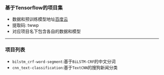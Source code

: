 ### 基于Tensorflow的项目集
- 数据和预训练模型地址[百度云](https://pan.baidu.com/s/1KmKw9nQlIj_l0O0d1nRFbg ) 
- 提取码: twwp  
- 对应项目名下包含各自的数据和模型
---

### 项目列表
- `bilstm_crf-word-segment`:基于`BiLSTM-CRF`的中文分词
- `cnn_text-classification`:基于`TextCNN`的搜狗新闻分类

